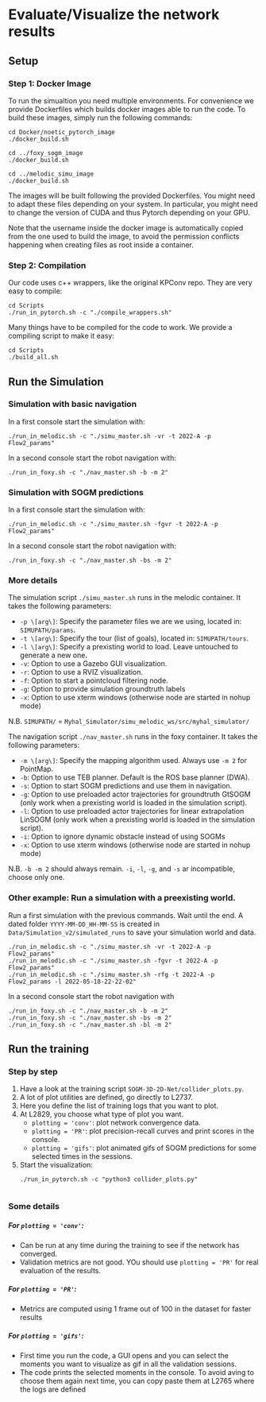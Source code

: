 
# Evaluate/Visualize the network results

## Setup 

### Step 1: Docker Image

To run the simualtion you need multiple environments. For convenience we provide Dockerfiles which builds docker images able to run the code. To build these images, simply run the following commands:

```
cd Docker/noetic_pytorch_image
./docker_build.sh

cd ../foxy_sogm_image
./docker_build.sh

cd ../melodic_simu_image
./docker_build.sh
```

The images will be built following the provided Dockerfiles. You might need to adapt these files depending on your system. In particular, you might need to change the version of CUDA and thus Pytorch depending on your GPU.

Note that the username inside the docker image is automatically copied from the one used to build the image, to avoid the permission conflicts happening when creating files as root inside a container.


### Step 2: Compilation

Our code uses c++ wrappers, like the original KPConv repo. They are very easy to compile:

```
cd Scripts
./run_in_pytorch.sh -c "./compile_wrappers.sh"
```

Many things have to be compiled for the code to work. We provide a compiling script to make it easy:

```
cd Scripts
./build_all.sh
```

## Run the Simulation


### Simulation with basic navigation

In a first console start the simulation with:

```
./run_in_melodic.sh -c "./simu_master.sh -vr -t 2022-A -p Flow2_params"
```

In a second console start the robot navigation with:

```
./run_in_foxy.sh -c "./nav_master.sh -b -m 2"
```

### Simulation with SOGM predictions

In a first console start the simulation with:

```
./run_in_melodic.sh -c "./simu_master.sh -fgvr -t 2022-A -p Flow2_params"
```

In a second console start the robot navigation with:

```
./run_in_foxy.sh -c "./nav_master.sh -bs -m 2"
```

### More details

The simulation script `./simu_master.sh` runs in the melodic container. It takes the following parameters:

* `-p \[arg\]`: Specify the parameter files we are we using, located in: `SIMUPATH/params`.
* `-t \[arg\]`: Specify the tour (list of goals), located in: `SIMUPATH/tours`.
* `-l \[arg\]`: Specify a prexisting world to load. Leave untouched to generate a new one.
* `-v`: Option to use a Gazebo GUI visualization.
* `-r`: Option to use a RVIZ visualization.
* `-f`: Option to start a pointcloud filtering node.
* `-g`: Option to provide simulation groundtruth labels
* `-x`: Option to use xterm windows (otherwise node are started in nohup mode)

N.B. `SIMUPATH/` = `Myhal_Simulator/simu_melodic_ws/src/myhal_simulator/`

The navigation script `./nav_master.sh` runs in the foxy container. It takes the following parameters:

* `-m \[arg\]`: Specify the mapping algorithm used. Always use `-m 2` for PointMap.
* `-b`: Option to use TEB planner. Default is the ROS base planner (DWA).
* `-s`: Option to start SOGM predictions and use them in navigation.
* `-g`: Option to use preloaded actor trajectories for groundtruth GtSOGM (only work when a prexisting world is loaded in the simulation script).
* `-l`: Option to use preloaded actor trajectories for linear extrapolation LinSOGM (only work when a prexisting world is loaded in the simulation script).
* `-i`: Option to ignore dynamic obstacle instead of using SOGMs
* `-x`: Option to use xterm windows (otherwise node are started in nohup mode)

N.B. `-b -m 2` should always remain. `-i`, `-l`, `-g`, and `-s` ar incompatible, choose only one.



### Other example: Run a simulation with a preexisting world.

Run a first simulation with the previous commands. Wait until the end. A dated folder `YYYY-MM-DD_HH-MM-SS` is created in `Data/Simulation_v2/simulated_runs` to save your simulation world and data.







```
./run_in_melodic.sh -c "./simu_master.sh -vr -t 2022-A -p Flow2_params"
./run_in_melodic.sh -c "./simu_master.sh -fgvr -t 2022-A -p Flow2_params"
./run_in_melodic.sh -c "./simu_master.sh -rfg -t 2022-A -p Flow2_params -l 2022-05-18-22-22-02"
```

In a second console start the robot navigation with 

```
./run_in_foxy.sh -c "./nav_master.sh -b -m 2"
./run_in_foxy.sh -c "./nav_master.sh -bs -m 2"
./run_in_foxy.sh -c "./nav_master.sh -bl -m 2"
```



## Run the training

### Step by step

1) Have a look at the training script `SOGM-3D-2D-Net/collider_plots.py`.
2) A lot of plot utilities are defined, go directly to L2737.
3) Here you define the list of training logs that you want to plot.
4) At L2829, you choose what type of plot you want.
    - `plotting = 'conv'`: plot network convergence data. 
    - `plotting = 'PR'`: plot precision-recall curves and print scores in the console.
    - `plotting = 'gifs'`: plot animated gifs of SOGM predictions for some selected times in the sessions. 
5) Start the visualization:
   ```
   ./run_in_pytorch.sh -c "python3 collider_plots.py"


### Some details

##### For `plotting = 'conv'`:
- Can be run at any time during the training to see if the network has converged.
- Validation metrics are not good. YOu should use `plotting = 'PR'` for real evaluation of the results.

##### For `plotting = 'PR'`:
- Metrics are computed using 1 frame out of 100 in the dataset for faster results

##### For `plotting = 'gifs'`:
- First time you run the code, a GUI opens and you can select the moments you want to visualize as gif in all the validation sessions.
- The code prints the selected moments in the console. To avoid aving to choose them again next time, you can copy paste them at L2765 where the logs are defined


